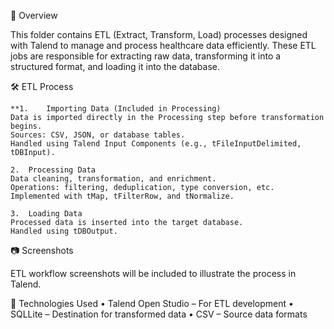 📌 Overview

This folder contains ETL (Extract, Transform, Load) processes designed with Talend to manage and process healthcare data efficiently. These ETL jobs are responsible for extracting raw data, transforming it into a structured format, and loading it into the database.

🛠️ ETL Process
	
 	**1.	Importing Data (Included in Processing)
	Data is imported directly in the Processing step before transformation begins.
	Sources: CSV, JSON, or database tables.
	Handled using Talend Input Components (e.g., tFileInputDelimited, tDBInput).
	
 	2.	Processing Data
	Data cleaning, transformation, and enrichment.
	Operations: filtering, deduplication, type conversion, etc.
	Implemented with tMap, tFilterRow, and tNormalize.
	
 	3.	Loading Data
	Processed data is inserted into the target database.
	Handled using tDBOutput.

📷 Screenshots

ETL workflow screenshots will be included to illustrate the process in Talend.

🚀 Technologies Used
	•	Talend Open Studio – For ETL development
	•	SQLLite – Destination for transformed data
	•	CSV – Source data formats
